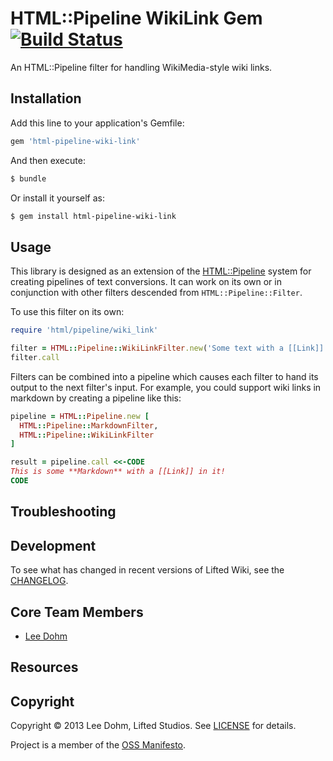 # HTML::Pipeline WikiLink Gem [![Build Status](https://travis-ci.org/lifted-studios/html-pipeline-wiki-link.png?branch=master)](https://travis-ci.org/lifted-studios/html-pipeline-wiki-link)

An HTML::Pipeline filter for handling WikiMedia-style wiki links.

## Installation

Add this line to your application's Gemfile:

```ruby
gem 'html-pipeline-wiki-link'
```

And then execute:

```sh
$ bundle
```

Or install it yourself as:

```sh
$ gem install html-pipeline-wiki-link
```

## Usage

This library is designed as an extension of the [HTML::Pipeline](https://github.com/jch/html-pipeline) system for creating pipelines of text conversions.  It can work on its own or in conjunction with other filters descended from `HTML::Pipeline::Filter`.

To use this filter on its own:

```ruby
require 'html/pipeline/wiki_link'

filter = HTML::Pipeline::WikiLinkFilter.new('Some text with a [[Link]] in it.')
filter.call
```

Filters can be combined into a pipeline which causes each filter to hand its output to the next filter's input.  For example, you could support wiki links in markdown by creating a pipeline like this:

```ruby
pipeline = HTML::Pipeline.new [
  HTML::Pipeline::MarkdownFilter,
  HTML::Pipeline::WikiLinkFilter
]

result = pipeline.call <<-CODE
This is some **Markdown** with a [[Link]] in it!
CODE
```

## Troubleshooting

## Development

To see what has changed in recent versions of Lifted Wiki, see the [CHANGELOG](CHANGELOG.md).

## Core Team Members

* [Lee Dohm](https://github.com/lee-dohm/)

## Resources

<!-- ### Other questions

Feel free to chat with the Lifted Wiki core team (and many other users) on IRC in the  [#project](irc://irc.freenode.net/project) channel on Freenode, or via email on the [Project mailing list]().
 -->

## Copyright

Copyright © 2013 Lee Dohm, Lifted Studios. See [LICENSE](LICENSE.md) for details.

Project is a member of the [OSS Manifesto](http://ossmanifesto.com/).
